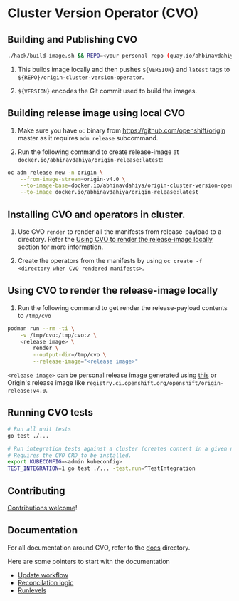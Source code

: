 # Cluster Version Operator (CVO)

## Building and Publishing CVO

```sh
./hack/build-image.sh && REPO=<your personal repo (quay.io/ahbinavdahiya | docker.io/abhinavdahiya)> ./hack/push-image.sh
```

1. This builds image locally and then pushes `${VERSION}` and `latest` tags to `${REPO}/origin-cluster-version-operator`.

2. `${VERSION}` encodes the Git commit used to build the images.

## Building release image using local CVO

1. Make sure you have `oc` binary from https://github.com/openshift/origin master as it requires `adm release` subcommand.

2. Run the following command to create release-image at `docker.io/abhinavdahiya/origin-release:latest`:

```sh
oc adm release new -n origin \
    --from-image-stream=origin-v4.0 \
    --to-image-base=docker.io/abhinavdahiya/origin-cluster-version-operator:latest \
    --to-image docker.io/abhinavdahiya/origin-release:latest
```

## Installing CVO and operators in cluster.

1. Use CVO `render` to render all the manifests from release-payload to a directory. Refer the [Using CVO to render the release-image locally](#using-cvo-to-render-the-release-payload-locally) section for more information.

2. Create the operators from the manifests by using `oc create -f <directory when CVO rendered manifests>`.

## Using CVO to render the release-image locally

1. Run the following command to get render the release-payload contents to `/tmp/cvo`

```sh
podman run --rm -ti \
    -v /tmp/cvo:/tmp/cvo:z \
    <release image> \
        render \
        --output-dir=/tmp/cvo \
        --release-image="<release image>"
```

`<release image>` can be personal release image generated using [this](#building-release-image-using-local-cvo) or Origin's release image like `registry.ci.openshift.org/openshift/origin-release:v4.0`.

## Running CVO tests

```sh
# Run all unit tests
go test ./...

# Run integration tests against a cluster (creates content in a given namespace)
# Requires the CVO CRD to be installed.
export KUBECONFIG=<admin kubeconfig>
TEST_INTEGRATION=1 go test ./... -test.run=^TestIntegration
```

## Contributing

[Contributions welcome](CONTRIBUTING.md)!

## Documentation

For all documentation around CVO, refer to the [docs](./docs) directory.

Here are some pointers to start with the documentation
- [Update workflow](./docs/user/update-workflow.md)
- [Reconcilation logic](./docs/user/reconciliation.md)
- [Runlevels](./docs/dev/upgrades.md)
